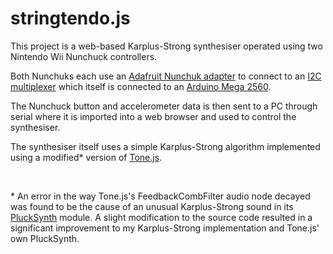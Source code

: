 # stringtendo.js

This project is a web-based Karplus-Strong synthesiser operated using two Nintendo Wii Nunchuck controllers.

Both Nunchuks each use an [Adafruit Nunchuk adapter](https://www.adafruit.com/product/4836) to connect to an [I2C multiplexer](https://www.adafruit.com/product/2717) which itself is connected to an [Arduino Mega 2560](https://store.arduino.cc/products/arduino-mega-2560-rev3).

The Nunchuck button and accelerometer data is then sent to a PC through serial where it is imported into a web browser and used to control the synthesiser.

The synthesiser itself uses a simple Karplus-Strong algorithm implemented using a modified\* version of [Tone.js]((https://tonejs.github.io/)https://tonejs.github.io/).

<br>

\* An error in the way Tone.js's FeedbackCombFilter audio node decayed was found to be the cause of an unusual Karplus-Strong sound in its [PluckSynth](https://tonejs.github.io/docs/14.7.77/PluckSynth) module. A slight modification to the source code resulted in a significant improvement to my Karplus-Strong implementation and Tone.js' own PluckSynth.

